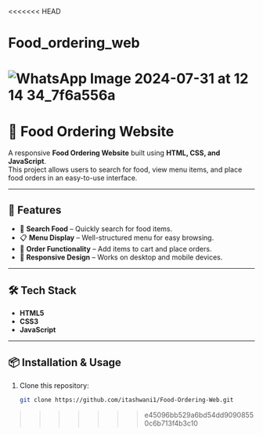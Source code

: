 <<<<<<< HEAD
# Food_ordering_web

![WhatsApp Image 2024-07-31 at 12 14 34_7f6a556a](https://github.com/user-attachments/assets/06f6422f-2fa0-4b6f-a6b1-ff1fce770392)
=======
# 🍔 Food Ordering Website

A responsive **Food Ordering Website** built using **HTML, CSS, and JavaScript**.  
This project allows users to search for food, view menu items, and place food orders in an easy-to-use interface.

---

## 🚀 Features
- 🔎 **Search Food** – Quickly search for food items.
- 📋 **Menu Display** – Well-structured menu for easy browsing.
- 🛒 **Order Functionality** – Add items to cart and place orders.
- 📱 **Responsive Design** – Works on desktop and mobile devices.

---

## 🛠️ Tech Stack
- **HTML5**
- **CSS3**
- **JavaScript**

---

## 📦 Installation & Usage
1. Clone this repository:
   ```bash
   git clone https://github.com/itashwani1/Food-Ordering-Web.git
>>>>>>> e45096bb529a6bd54dd90908550c6b713f4b3c10
